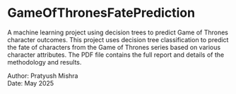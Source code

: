 # GameOfThronesFatePrediction
A machine learning project using decision trees to predict Game of Thrones character outcomes.
This project uses decision tree classification to predict the fate of characters from the Game of Thrones series based on various character attributes. The PDF file contains the full report and details of the methodology and results.

Author: Pratyush Mishra  
Date: May 2025
